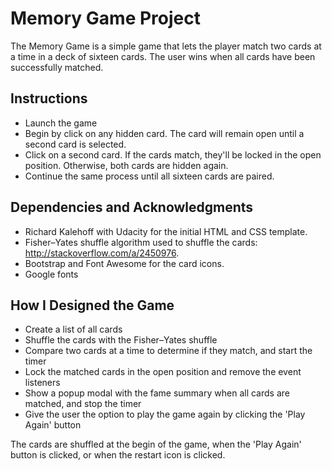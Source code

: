 # Memory Game Project

The Memory Game is a simple game that lets the player match two cards at a time in a deck of sixteen cards. The user wins when all cards have been successfully matched.

## Instructions

* Launch the game
* Begin by click on any hidden card. The card will remain open until a second card is selected.
* Click on a second card. If the cards match, they'll be locked in the open position. Otherwise, both cards are hidden again.
* Continue the same process until all sixteen cards are paired.

## Dependencies and Acknowledgments

* Richard Kalehoff with Udacity for the initial HTML and CSS template.
* Fisher–Yates shuffle algorithm used to shuffle the cards: http://stackoverflow.com/a/2450976.
* Bootstrap and Font Awesome for the card icons.
* Google fonts

## How I Designed the Game

* Create a list of all cards
* Shuffle the cards with the Fisher–Yates shuffle
* Compare two cards at a time to determine if they match, and start the timer
* Lock the matched cards in the open position and remove the event listeners
* Show a popup modal with the fame summary when all cards are matched, and stop the timer
* Give the user the option to play the game again by clicking the 'Play Again' button

The cards are shuffled at the begin of the game, when the 'Play Again' button is clicked, or when the restart icon is clicked. 